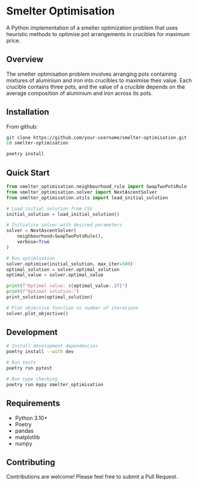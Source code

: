 # Smelter Optimisation

A Python implementation of a smelter optimization problem that uses heuristic methods to optimise pot arrangements in crucibles for maximum price.

## Overview

The smelter optimisation problem involves arranging pots containing mixtures of aluminium and iron into crucibles to maximise their value. Each crucible contains three pots, and the value of a crucible depends on the average composition of aluminium and iron across its pots.

## Installation

From github:
```bash
git clone https://github.com/your-username/smelter-optimisation.git
cd smelter-optimisation

poetry install
```

## Quick Start

```python
from smelter_optimisation.neighbourhood_rule import SwapTwoPotsRule
from smelter_optimisation.solver import NextAscentSolver
from smelter_optimisation.utils import load_initial_solution

# Load initial solution from CSV
initial_solution = load_initial_solution()

# Initialise solver with desired parameters
solver = NextAscentSolver(
    neighbourhood=SwapTwoPotsRule(),
    verbose=True
)

# Run optimisation
solver.optimise(initial_solution, max_iter=500)
optimal_solution = solver.optimal_solution
optimal_value = solver.optimal_value

print(f"Optimal value: ${optimal_value:.2f}")
print(f"Optimal solution:")
print_solution(optimal_solution)

# Plot objective function vs number of iterations
solver.plot_objective()
```

## Development

```bash
# Install development dependencies
poetry install --with dev

# Run tests
poetry run pytest

# Run type checking
poetry run mypy smelter_optimisation
```

## Requirements
- Python 3.10+
- Poetry
- pandas
- matplotlib
- numpy

## Contributing
Contributions are welcome! Please feel free to submit a Pull Request.
